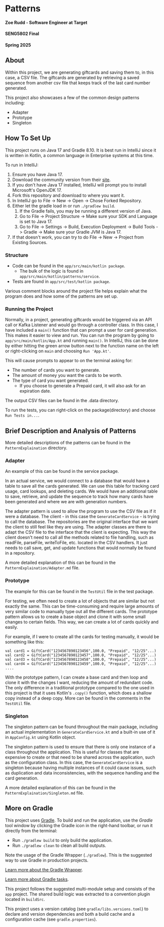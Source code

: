# Patterns

#### Zoe Rudd - Software Engineer at Target
#### SENG5802 Final
#### Spring 2025

## About
Within this project, we are generating giftcards and saving them to, in this case, a CSV file. The giftcards are generated
by retrieving a saved sequence from another csv file that keeps track of the last card number generated.

This project also showcases a few of the common design patterns including:
- Adapter
- Prototype
- Singleton

## How To Set Up
This project runs on Java 17 and Gradle 8.10. It is best run in IntelliJ since it is written in Kotlin, a common
language in Enterprise systems at this time.

To run in IntelliJ:
1. Ensure you have Java 17.
3. Download the community version from their [site](https://www.jetbrains.com/idea/).
4. If you don't have Java 17 installed, IntelliJ will prompt you to install Microsoft's OpenJDK 17.
5. Fork this repository and download to where you want it.
6. In IntelliJ go to File -> New -> Open -> Chose Forked Repository.
7. Either let the gradle load in or run `./gradlew build`.
    1. If the Gradle fails, you may be running a different version of Java.
    2. Go to File -> Project Structure -> Make sure your SDK and Language is set to Java 17.
    3. Go to File -> Settings -> Build, Execution Deployment -> Build Tools -> Gradle -> Make sure your Gradle JVM is Java 17.
8. If that doesn't work, you can try to do File -> New -> Project from Existing Sources.

### Structure
- Code can be found in the `app/src/main/kotlin package`.
    - The bulk of the logic is found in `app/src/main/kotlin/patterns/service`.
- Tests are found in `app/src/test/kotlin package`.

Various comment blocks around the project file helps explain what the program does and how some of the patterns
are set up.


### Running the Project
Normally, in a project, generating giftcards would be triggered via an API call or Kafka Listener and would go through a controller class. 
In this case, I have included a `main()` function that can prompt a user for card generation. This makes it easier to view and run.
You can run the program by going to `app/src/main/kotlin/App.kt` and running `main()`.
In IntelliJ, this can be done by either hitting the green arrow button next to the function name on the left or right-clicking on `main` and choosing `Run 'App.kt'`.

This will cause prompts to appear to on the terminal asking for:
- The number of cards you want to generate.
- The amount of money you want the cards to be worth.
- The type of card you want generated.
    - If you choose to generate a Prepaid card, it will also ask for an expiration date.
 
The output CSV files can be found in the .data directory.

To run the tests, you can right-click on the package(directory) and choose `Run Tests in...`.

## Brief Description and Analysis of Patterns

More detailed descriptions of the patterns can be found in the `PatternExplaination` directory.

### Adapter
An example of this can be found in the service package.

In an actual service, we would connect to a database that would have a table to save all the cards generated. We can use this table for tracking card usage, 
card lookups, and deleting cards. We would have an additional table to save, retrieve, and update the sequence to track
how many cards have been generated and where we are with generation numbers.

The adapter pattern is used to allow the program to use the CSV file as if it were a database. The client - in 
this case the `GenerateCardService` - is trying to call the database. The repositories are the original interface that 
we want the client to still feel like they are using. The adapter classes are there to adapt the CSV file to the interface that the client is expecting.
This way the client doesn't need to call all the methods related to file handling, such as readFile, parseFile, writeToFile, etc. 
located in the CSV handlers. It just needs to call save, get, and update functions that would normally be found in a repository.

A more detailed explanation of this can be found in the `PatternExplaination/Adapter.md` file.

### Prototype
The example for this can be found in the `TestUtil` file in the test package.

For testing, we often need to create a lot of objects that are similar but not exactly the same. This can be time-consuming and
require large amounts of very similar code to manually type out all the different cards. The prototype pattern allows us to create a base object
and clone it with some small changes to certain fields. This way, we can create a lot of cards quickly and easily.

For example, if I were to create all the cards for testing manually, it would be something like this:
```` 
val card1 = GiftCard("1234567890123456",100.0, "Prepaid", "12/25"...)
val card2 = GiftCard("1234567890123457",100.0, "Prepaid", "12/25"...)
val card3 = GiftCard("1234567890123458",100.0, "Prepaid", "12/25"...)
val card4 = GiftCard("1234567890123459",100.0, "Prepaid", "12/25"...)
....
````

With the prototype pattern, I can create a base card and then loop and clone it with the changes I want, reducing the amount of redundant code.
The only difference in a traditional prototype compared to the one used in this project is that it uses Kotlin's `.copy()` function, which
does a shallow copy instead of a deep copy. More can be found in the comments in the `TestUtil` file.

### Singleton
The singleton pattern can be found throughout the main package, including an actual implementation in 
`GenerateCardService.kt` and a built-in use of it in `AppConfig.kt` using Kotlin object. 

The singleton pattern is used to ensure that there is only one instance of a class throughout the application.
This is useful for classes that are expensive to create or that need to be shared across the application, such as the configuration class.
In this case, the `GenerateCardService` is a singleton because having multiple instances
of it could cause issues, such as duplication and data inconsistencies, with the sequence handling and the card generation.

A more detailed explanation of this can be found in the `PatternExplaination/Singleton.md` file.

## More on Gradle

This project uses [Gradle](https://gradle.org/).
To build and run the application, use the *Gradle* tool window by clicking the Gradle icon in the right-hand toolbar,
or run it directly from the terminal:

* Run `./gradlew build` to only build the application.
* Run `./gradlew clean` to clean all build outputs.

Note the usage of the Gradle Wrapper (`./gradlew`).
This is the suggested way to use Gradle in production projects.

[Learn more about the Gradle Wrapper](https://docs.gradle.org/current/userguide/gradle_wrapper.html).

[Learn more about Gradle tasks](https://docs.gradle.org/current/userguide/command_line_interface.html#common_tasks).

This project follows the suggested multi-module setup and consists of the `app` project.
The shared build logic was extracted to a convention plugin located in `buildSrc`.

This project uses a version catalog (see `gradle/libs.versions.toml`) to declare and version dependencies
and both a build cache and a configuration cache (see `gradle.properties`).
